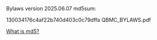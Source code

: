 Bylaws version 2025.06.07 md5sum: 

130034176c4af22b740d403c0c79dffa  QBMC_BYLAWS.pdf

[What is md5?](https://en.wikipedia.org/wiki/Md5sum)
